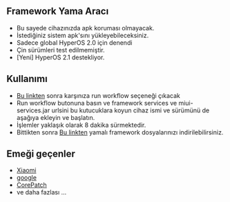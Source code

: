 ## Framework Yama Aracı
- Bu sayede cihazınızda apk koruması olmayacak.
- İstediğiniz sistem apk'sını yükleyebileceksiniz.
- Sadece global HyperOS 2.0 için denendi
- Çin sürümleri test edilmemiştir.
- [Yeni] HyperOS 2.1 destekliyor.

## Kullanımı
- [Bu linkten](https://github.com/aurora9331/A15-Patcher/actions/workflows/patcher.yml) sonra karşınıza run workflow seçeneği çıkacak
- Run workflow butonuna basın ve framework services ve miui-services.jar urlsini bu kutucuklara koyun cihaz ismi ve sürümünü de aşağıya ekleyin ve başlatın.
- İşlemler yaklaşık olarak 8 dakika sürmektedir.
- Bittikten sonra [Bu linkten](https://github.com/aurora9331/A15-Patcher/releases) yamalı framework dosyalarınızı indirilebilirsiniz.

## Emeği geçenler

- [Xiaomi](https://xiaomi.com)
- [google](https://google.com)
- [CorePatch](https://github.com/LSPosed/CorePatch)
- ve daha fazlası ...

